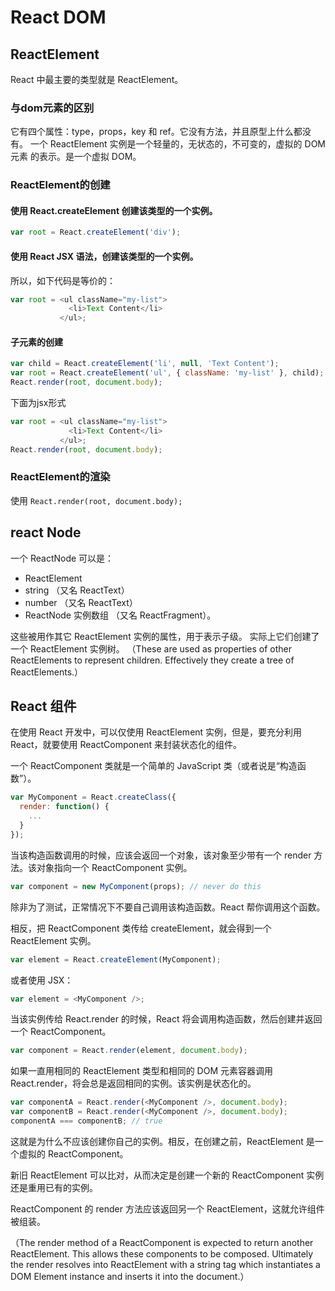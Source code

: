 # React DOM

## ReactElement

React 中最主要的类型就是 ReactElement。

### 与dom元素的区别

它有四个属性：type，props，key 和 ref。它没有方法，并且原型上什么都没有。
一个 ReactElement 实例是一个轻量的，无状态的，不可变的，虚拟的 DOM 元素 的表示。是一个虚拟 DOM。

### ReactElement的创建

#### 使用 React.createElement 创建该类型的一个实例。
```javascript
var root = React.createElement('div');
```
#### 使用 React JSX 语法，创建该类型的一个实例。
所以，如下代码是等价的：
```javascript
var root = <ul className="my-list">
             <li>Text Content</li>
           </ul>;
```
#### 子元素的创建
```javascript
var child = React.createElement('li', null, 'Text Content');
var root = React.createElement('ul', { className: 'my-list' }, child);
React.render(root, document.body);
```
下面为jsx形式
```javascript
var root = <ul className="my-list">
             <li>Text Content</li>
           </ul>;
React.render(root, document.body);
```
### ReactElement的渲染
使用 `React.render(root, document.body);`

## react Node

一个 ReactNode 可以是：
- ReactElement
- string （又名 ReactText）
- number （又名 ReactText）
- ReactNode 实例数组 （又名 ReactFragment）。


这些被用作其它 ReactElement 实例的属性，用于表示子级。
实际上它们创建了一个 ReactElement 实例树。
（These are used as properties of other ReactElements to represent children. Effectively they create a tree of ReactElements.）

## React 组件

在使用 React 开发中，可以仅使用 ReactElement 实例，但是，要充分利用 React，就要使用 ReactComponent 来封装状态化的组件。

一个 ReactComponent 类就是一个简单的 JavaScript 类（或者说是“构造函数”）。
```javascript
var MyComponent = React.createClass({
  render: function() {
    ...
  }
});
```
当该构造函数调用的时候，应该会返回一个对象，该对象至少带有一个 render 方法。该对象指向一个 ReactComponent 实例。
```javascript
var component = new MyComponent(props); // never do this
```
除非为了测试，正常情况下不要自己调用该构造函数。React 帮你调用这个函数。

相反，把 ReactComponent 类传给 createElement，就会得到一个 ReactElement 实例。
```javascript
var element = React.createElement(MyComponent);
```
或者使用 JSX：
```javascript
var element = <MyComponent />;
```

当该实例传给 React.render 的时候，React 将会调用构造函数，然后创建并返回一个 ReactComponent。

```javascript
var component = React.render(element, document.body);
```
如果一直用相同的 ReactElement 类型和相同的 DOM 元素容器调用 React.render，将会总是返回相同的实例。该实例是状态化的。
```javascript
var componentA = React.render(<MyComponent />, document.body);
var componentB = React.render(<MyComponent />, document.body);
componentA === componentB; // true
```
这就是为什么不应该创建你自己的实例。相反，在创建之前，ReactElement 是一个虚拟的 ReactComponent。

新旧 ReactElement 可以比对，从而决定是创建一个新的 ReactComponent 实例还是重用已有的实例。

ReactComponent 的 render 方法应该返回另一个 ReactElement，这就允许组件被组装。

（The render method of a ReactComponent is expected to return another ReactElement. This allows these components to be composed. Ultimately the render resolves into ReactElement with a string tag which instantiates a DOM Element instance and inserts it into the document.）
